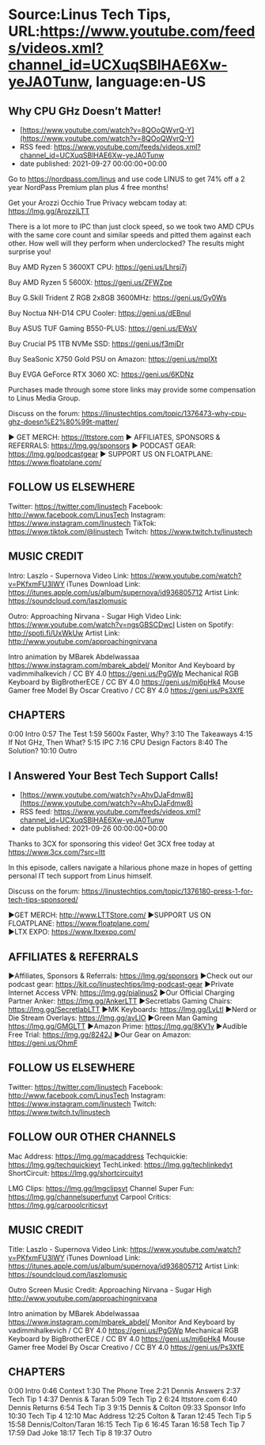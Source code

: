 # Source:Linus Tech Tips, URL:https://www.youtube.com/feeds/videos.xml?channel_id=UCXuqSBlHAE6Xw-yeJA0Tunw, language:en-US

## Why CPU GHz Doesn’t Matter!
 - [https://www.youtube.com/watch?v=8QOoQWvrQ-Y](https://www.youtube.com/watch?v=8QOoQWvrQ-Y)
 - RSS feed: https://www.youtube.com/feeds/videos.xml?channel_id=UCXuqSBlHAE6Xw-yeJA0Tunw
 - date published: 2021-09-27 00:00:00+00:00

Go to https://nordpass.com/linus and use code LINUS to get 74% off a 2 year NordPass Premium plan plus 4 free months!  

Get your Arozzi Occhio True Privacy webcam today at: https://lmg.gg/ArozziLTT

There is a lot more to IPC than just clock speed, so we took two AMD CPUs with the same core count and similar speeds and pitted them against each other. How well will they perform when underclocked? The results might surprise you!


Buy AMD Ryzen 5 3600XT CPU: https://geni.us/Lhrsi7j

Buy AMD Ryzen 5 5600X: https://geni.us/ZFWZpe

Buy G.Skill Trident Z RGB 2x8GB 3600MHz: https://geni.us/Gy0Ws

Buy Noctua NH-D14 CPU Cooler: https://geni.us/dEBnul

Buy ASUS TUF Gaming B550-PLUS: https://geni.us/EWsV

Buy Crucial P5 1TB NVMe SSD: https://geni.us/f3mjDr

Buy SeaSonic X750 Gold PSU on Amazon: https://geni.us/mplXt

Buy EVGA GeForce RTX 3060 XC: https://geni.us/6KDNz

Purchases made through some store links may provide some compensation to Linus Media Group.

Discuss on the forum: https://linustechtips.com/topic/1376473-why-cpu-ghz-doesn%E2%80%99t-matter/

► GET MERCH: https://lttstore.com
► AFFILIATES, SPONSORS & REFERRALS: https://lmg.gg/sponsors
► PODCAST GEAR: https://lmg.gg/podcastgear
► SUPPORT US ON FLOATPLANE: https://www.floatplane.com/

FOLLOW US ELSEWHERE
---------------------------------------------------  
Twitter: https://twitter.com/linustech
Facebook: http://www.facebook.com/LinusTech
Instagram: https://www.instagram.com/linustech
TikTok: https://www.tiktok.com/@linustech
Twitch: https://www.twitch.tv/linustech

MUSIC CREDIT
---------------------------------------------------
Intro: Laszlo - Supernova
Video Link: https://www.youtube.com/watch?v=PKfxmFU3lWY
iTunes Download Link: https://itunes.apple.com/us/album/supernova/id936805712
Artist Link: https://soundcloud.com/laszlomusic

Outro: Approaching Nirvana - Sugar High
Video Link: https://www.youtube.com/watch?v=ngsGBSCDwcI
Listen on Spotify: http://spoti.fi/UxWkUw
Artist Link: http://www.youtube.com/approachingnirvana

Intro animation by MBarek Abdelwassaa https://www.instagram.com/mbarek_abdel/
Monitor And Keyboard by vadimmihalkevich / CC BY 4.0  https://geni.us/PgGWp
Mechanical RGB Keyboard by BigBrotherECE / CC BY 4.0 https://geni.us/mj6pHk4
Mouse Gamer free Model By Oscar Creativo / CC BY 4.0 https://geni.us/Ps3XfE

CHAPTERS
---------------------------------------------------  
0:00 Intro
0:57 The Test
1:59 5600x Faster, Why?
3:10 The Takeaways
4:15 If Not GHz, Then What?
5:15 IPC
7:16 CPU Design Factors
8:40 The Solution?
10:10 Outro

## I Answered Your Best Tech Support Calls!
 - [https://www.youtube.com/watch?v=AhvDJaFdmw8](https://www.youtube.com/watch?v=AhvDJaFdmw8)
 - RSS feed: https://www.youtube.com/feeds/videos.xml?channel_id=UCXuqSBlHAE6Xw-yeJA0Tunw
 - date published: 2021-09-26 00:00:00+00:00

Thanks to 3CX for sponsoring this video! Get 3CX free today at https://www.3cx.com/?src=ltt

In this episode, callers navigate a hilarious phone maze in hopes of getting personal IT tech support from Linus himself.

Discuss on the forum: https://linustechtips.com/topic/1376180-press-1-for-tech-tips-sponsored/


►GET MERCH: http://www.LTTStore.com/
►SUPPORT US ON FLOATPLANE: https://www.floatplane.com/  
►LTX EXPO: https://www.ltxexpo.com/   

AFFILIATES & REFERRALS
---------------------------------------------------
►Affiliates, Sponsors & Referrals: https://lmg.gg/sponsors
►Check out our podcast gear: https://kit.co/linustechtips/lmg-podcast-gear
►Private Internet Access VPN: https://lmg.gg/pialinus2
►Our Official Charging Partner Anker: https://lmg.gg/AnkerLTT
►Secretlabs Gaming Chairs: https://lmg.gg/SecretlabLTT
►MK Keyboards: https://lmg.gg/LyLtl
►Nerd or Die Stream Overlays: https://lmg.gg/avLlO
►Green Man Gaming https://lmg.gg/GMGLTT
►Amazon Prime: https://lmg.gg/8KV1v
►Audible Free Trial: https://lmg.gg/8242J
►Our Gear on Amazon: https://geni.us/OhmF

FOLLOW US ELSEWHERE
---------------------------------------------------  
Twitter: https://twitter.com/linustech
Facebook: http://www.facebook.com/LinusTech
Instagram: https://www.instagram.com/linustech
Twitch: https://www.twitch.tv/linustech

FOLLOW OUR OTHER CHANNELS
---------------------------------------------------  
Mac Address: https://lmg.gg/macaddress
Techquickie: https://lmg.gg/techquickieyt
TechLinked: https://lmg.gg/techlinkedyt
ShortCircuit: https://lmg.gg/shortcircuityt

LMG Clips: https://lmg.gg/lmgclipsyt
Channel Super Fun: https://lmg.gg/channelsuperfunyt
Carpool Critics: https://lmg.gg/carpoolcriticsyt

MUSIC CREDIT
---------------------------------------------------  
Title: Laszlo - Supernova
Video Link: https://www.youtube.com/watch?v=PKfxmFU3lWY
iTunes Download Link: https://itunes.apple.com/us/album/supernova/id936805712
Artist Link: https://soundcloud.com/laszlomusic

Outro Screen Music Credit: Approaching Nirvana - Sugar High http://www.youtube.com/approachingnirvana

Intro animation by MBarek Abdelwassaa https://www.instagram.com/mbarek_abdel/
Monitor And Keyboard by vadimmihalkevich / CC BY 4.0  https://geni.us/PgGWp
Mechanical RGB Keyboard by BigBrotherECE / CC BY 4.0 https://geni.us/mj6pHk4
Mouse Gamer free Model By Oscar Creativo / CC BY 4.0 https://geni.us/Ps3XfE

CHAPTERS
---------------------------------------------------  
0:00 Intro
0:46 Context
1:30 The Phone Tree
2:21 Dennis Answers
2:37 Tech Tip 1
4:37 Dennis & Taran
5:09 Tech Tip 2
6:24 lttstore.com
6:40 Dennis Returns
6:54 Tech Tip 3
9:15 Dennis & Colton
09:33 Sponsor Info
10:30 Tech Tip 4
12:10 Mac Address
12:25 Colton & Taran
12:45 Tech Tip 5
15:58 Dennis/Colton/Taran
16:15 Tech Tip 6
16:45 Taran
16:58 Tech Tip 7
17:59 Dad Joke
18:17 Tech Tip 8
19:37 Outro

